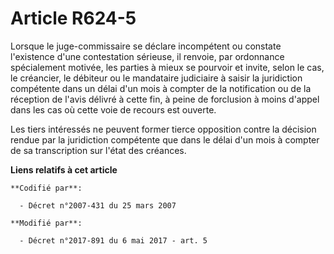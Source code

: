 # Article R624-5

Lorsque le juge-commissaire se déclare incompétent ou constate l'existence d'une contestation sérieuse, il renvoie, par
ordonnance spécialement motivée, les parties à mieux se pourvoir et invite, selon le cas, le créancier, le débiteur ou le
mandataire judiciaire à saisir la juridiction compétente dans un délai d'un mois à compter de la notification ou de la
réception de l'avis délivré à cette fin, à peine de forclusion à moins d'appel dans les cas où cette voie de recours est
ouverte. 

Les tiers intéressés ne peuvent former tierce opposition contre la décision rendue par la juridiction compétente que dans le
délai d'un mois à compter de sa transcription sur l'état des créances.

**Liens relatifs à cet article**

	**Codifié par**:

	  - Décret n°2007-431 du 25 mars 2007

	**Modifié par**:

	  - Décret n°2017-891 du 6 mai 2017 - art. 5
